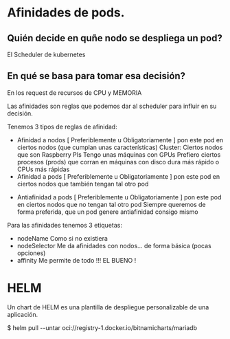 # Afinidades de pods.

## Quién decide en quñe nodo se despliega un pod?

El Scheduler de kubernetes

## En qué se basa para tomar esa decisión?

En los request de recursos de CPU y MEMORIA

Las afinidades son reglas que podemos dar al scheduler para influir en su decisión.

Tenemos 3 tipos de reglas de afinidad:
- Afinidad a nodos          [ Preferiblemente u Obligatoriamente ] pon este pod en ciertos nodos (que cumplan unas características)
                            Cluster: Ciertos nodos que son Raspberry PIs
                            Tengo unas máquinas con GPUs
                            Prefiero ciertos procesos (prods) que corran en máquinas con disco dura más rápido o CPUs más rápidas
- Afinidad a pods           [ Preferiblemente u Obligatoriamente ] pon este pod en ciertos nodos que también tengan tal otro pod
* Antiafinidad a pods       [ Preferiblemente u Obligatoriamente ] pon este pod en ciertos nodos que no tengan tal otro pod
        Siempre queremos de forma preferida, que un pod genere antiafinidad consigo mismo

Para las afinidades tenemos 3 etiquetas:
- nodeName          Como si no existiera
- nodeSelector      Me da afinidades con nodos... de forma básica (pocas opciones)
- affinity          Me permite de todo !!! EL BUENO !

# HELM 

Un chart de HELM es una plantilla de despliegue personalizable de una aplicación.


$ helm pull --untar oci://registry-1.docker.io/bitnamicharts/mariadb
        